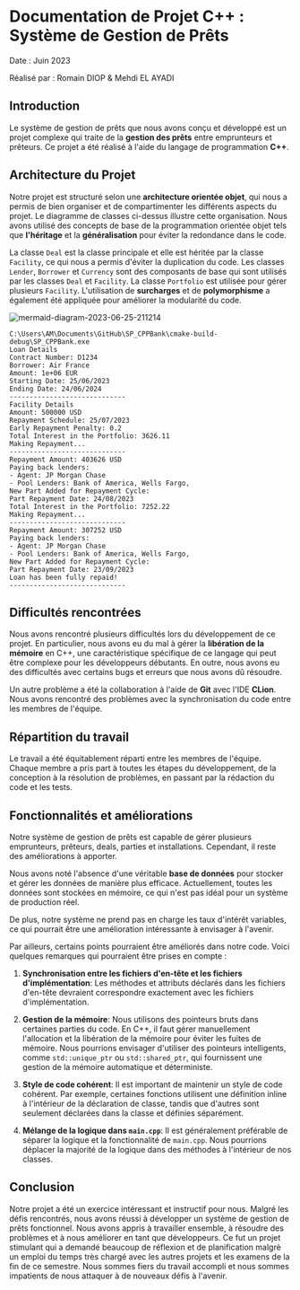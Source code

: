 # Documentation de Projet C++ : Système de Gestion de Prêts

Date : Juin 2023

Réalisé par : Romain DIOP & Mehdi EL AYADI

## Introduction

Le système de gestion de prêts que nous avons conçu et développé est un projet complexe qui traite de la **gestion des prêts** entre emprunteurs et prêteurs. Ce projet a été réalisé à l'aide du langage de programmation **C++**.

## Architecture du Projet

Notre projet est structuré selon une **architecture orientée objet**, qui nous a permis de bien organiser et de compartimenter les différents aspects du projet. Le diagramme de classes ci-dessus illustre cette organisation. Nous avons utilisé des concepts de base de la programmation orientée objet tels que **l'héritage** et la **généralisation** pour éviter la redondance dans le code.

La classe `Deal` est la classe principale et elle est héritée par la classe `Facility`, ce qui nous a permis d'éviter la duplication du code. Les classes `Lender`, `Borrower` et `Currency` sont des composants de base qui sont utilisés par les classes `Deal` et `Facility`. La classe `Portfolio` est utilisée pour gérer plusieurs `Facility`. L'utilisation de **surcharges** et de **polymorphisme** a également été appliquée pour améliorer la modularité du code.


![mermaid-diagram-2023-06-25-211214](https://github.com/EAMehdi/SP_CPPBank/assets/45198822/f52d03c7-8894-4eb2-92a8-7c116e83c398)

```console
C:\Users\AM\Documents\GitHub\SP_CPPBank\cmake-build-debug\SP_CPPBank.exe
Loan Details
Contract Number: D1234
Borrower: Air France
Amount: 1e+06 EUR
Starting Date: 25/06/2023
Ending Date: 24/06/2024
-----------------------------
Facility Details
Amount: 500000 USD
Repayment Schedule: 25/07/2023
Early Repayment Penalty: 0.2
Total Interest in the Portfolio: 3626.11
Making Repayment...
-----------------------------
Repayment Amount: 403626 USD
Paying back lenders:
- Agent: JP Morgan Chase
- Pool Lenders: Bank of America, Wells Fargo,
New Part Added for Repayment Cycle:
Part Repayment Date: 24/08/2023
Total Interest in the Portfolio: 7252.22
Making Repayment...
-----------------------------
Repayment Amount: 307252 USD
Paying back lenders:
- Agent: JP Morgan Chase
- Pool Lenders: Bank of America, Wells Fargo,
New Part Added for Repayment Cycle:
Part Repayment Date: 23/09/2023
Loan has been fully repaid!
-----------------------------

```

## Difficultés rencontrées

Nous avons rencontré plusieurs difficultés lors du développement de ce projet. En particulier, nous avons eu du mal à gérer la **libération de la mémoire** en C++, une caractéristique spécifique de ce langage qui peut être complexe pour les développeurs débutants. En outre, nous avons eu des difficultés avec certains bugs et erreurs que nous avons dû résoudre.

Un autre problème a été la collaboration à l'aide de **Git** avec l'IDE **CLion**. Nous avons rencontré des problèmes avec la synchronisation du code entre les membres de l'équipe.

## Répartition du travail

Le travail a été équitablement réparti entre les membres de l'équipe. Chaque membre a pris part à toutes les étapes du développement, de la conception à la résolution de problèmes, en passant par la rédaction du code et les tests.

## Fonctionnalités et améliorations

Notre système de gestion de prêts est capable de gérer plusieurs emprunteurs, prêteurs, deals, parties et installations. Cependant, il reste des améliorations à apporter.

Nous avons noté l'absence d'une véritable **base de données** pour stocker et gérer les données de manière plus efficace. Actuellement, toutes les données sont stockées en mémoire, ce qui n'est pas idéal pour un système de production réel.

De plus, notre système ne prend pas en charge les taux d'intérêt variables, ce qui pourrait être une amélioration intéressante à envisager à l'avenir.

Par ailleurs, certains points pourraient être améliorés dans notre code. Voici quelques remarques qui pourraient être prises en compte :

1. **Synchronisation entre les fichiers d'en-tête et les fichiers d'implémentation**: Les méthodes et attributs déclarés dans les fichiers d'en-tête devraient correspondre exactement avec les fichiers d'implémentation.

2. **Gestion de la mémoire**: Nous utilisons des pointeurs bruts dans certaines parties du code. En C++, il faut gérer manuellement l'allocation et la libération de la mémoire pour éviter les fuites de mémoire. Nous pourrions envisager d'utiliser des pointeurs intelligents, comme `std::unique_ptr` ou `std::shared_ptr`, qui fournissent une gestion de la mémoire automatique et déterministe.

3. **Style de code cohérent**: Il est important de maintenir un style de code cohérent. Par exemple, certaines fonctions utilisent une définition inline à l'intérieur de la déclaration de classe, tandis que d'autres sont seulement déclarées dans la classe et définies séparément.

4. **Mélange de la logique dans `main.cpp`**: Il est généralement préférable de séparer la logique et la fonctionnalité de `main.cpp`. Nous pourrions déplacer la majorité de la logique dans des méthodes à l'intérieur de nos classes.

## Conclusion

Notre projet a été un exercice intéressant et instructif pour nous. Malgré les défis rencontrés, nous avons réussi à développer un système de gestion de prêts fonctionnel. Nous avons appris à travailler ensemble, à résoudre des problèmes et à nous améliorer en tant que développeurs. Ce fut un projet stimulant qui a demandé beaucoup de réflexion et de planification malgrè un emploi du temps très chargé avec les autres projets et les examens de la fin de ce semestre. Nous sommes fiers du travail accompli et nous sommes impatients de nous attaquer à de nouveaux défis à l'avenir.

